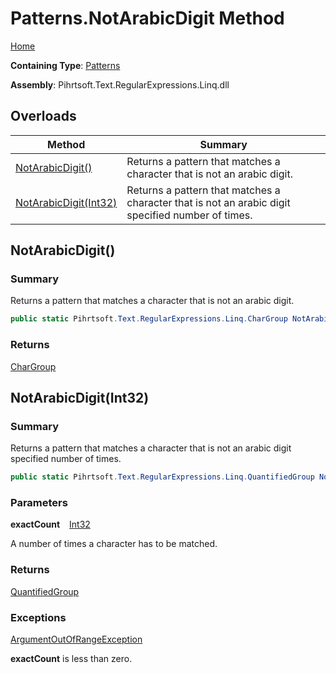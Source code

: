 # Patterns\.NotArabicDigit Method

[Home](../../../../../../README.md)

**Containing Type**: [Patterns](../README.md)

**Assembly**: Pihrtsoft\.Text\.RegularExpressions\.Linq\.dll

## Overloads

| Method | Summary |
| ------ | ------- |
| [NotArabicDigit()](#Pihrtsoft_Text_RegularExpressions_Linq_Patterns_NotArabicDigit) | Returns a pattern that matches a character that is not an arabic digit\. |
| [NotArabicDigit(Int32)](#Pihrtsoft_Text_RegularExpressions_Linq_Patterns_NotArabicDigit_System_Int32_) | Returns a pattern that matches a character that is not an arabic digit specified number of times\. |

## NotArabicDigit\(\) <a name="Pihrtsoft_Text_RegularExpressions_Linq_Patterns_NotArabicDigit"></a>

### Summary

Returns a pattern that matches a character that is not an arabic digit\.

```csharp
public static Pihrtsoft.Text.RegularExpressions.Linq.CharGroup NotArabicDigit()
```

### Returns

[CharGroup](../../CharGroup/README.md)

## NotArabicDigit\(Int32\) <a name="Pihrtsoft_Text_RegularExpressions_Linq_Patterns_NotArabicDigit_System_Int32_"></a>

### Summary

Returns a pattern that matches a character that is not an arabic digit specified number of times\.

```csharp
public static Pihrtsoft.Text.RegularExpressions.Linq.QuantifiedGroup NotArabicDigit(int exactCount)
```

### Parameters

**exactCount** &ensp; [Int32](https://docs.microsoft.com/en-us/dotnet/api/system.int32)

A number of times a character has to be matched\.

### Returns

[QuantifiedGroup](../../QuantifiedGroup/README.md)

### Exceptions

[ArgumentOutOfRangeException](https://docs.microsoft.com/en-us/dotnet/api/system.argumentoutofrangeexception)

**exactCount** is less than zero\.

